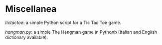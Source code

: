# **Miscellanea**


_tictactoe_: a simple Python script for a Tic Tac Toe game.

_hangman.py_: a simple The Hangman game in Pythonb (Italian and English dictionary available).
